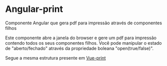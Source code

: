 # Angular-print
Componente Angular que gera pdf para impressão através de componentes filhos

Este componente abre a janela do browser e gere um pdf para impressão contendo todos os seus componentes filhos. Você pode manipular o estado de "aberto/fechado" através da propriedade boleana "open(true/false)".

Segue a mesma estrutura presente em [Vue-print](https://github.com/evertonthepaula/angular-print)